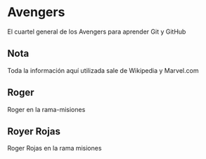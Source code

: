 # Avengers

El cuartel general de los Avengers para aprender Git y GitHub

## Nota
Toda la información aquí utilizada sale de Wikipedia y Marvel.com

## Roger
Roger en la rama-misiones

## Royer Rojas
Roger Rojas en la rama misiones